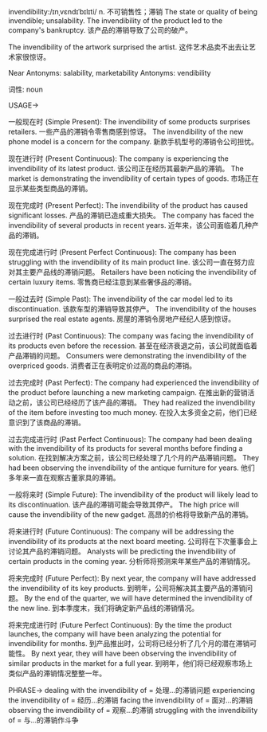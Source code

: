 invendibility:/ɪnˌvɛndɪˈbɪlɪti/
n.
不可销售性；滞销
The state or quality of being invendible; unsalability.
The invendibility of the product led to the company's bankruptcy.  该产品的滞销导致了公司的破产。

The invendibility of the artwork surprised the artist. 这件艺术品卖不出去让艺术家很惊讶。


Near Antonyms:
salability, marketability
Antonyms:
vendibility


词性: noun


USAGE->

一般现在时 (Simple Present):
The invendibility of some products surprises retailers.  一些产品的滞销令零售商感到惊讶。
The invendibility of the new phone model is a concern for the company.  新款手机型号的滞销令公司担忧。


现在进行时 (Present Continuous):
The company is experiencing the invendibility of its latest product. 该公司正在经历其最新产品的滞销。
The market is demonstrating the invendibility of certain types of goods.  市场正在显示某些类型商品的滞销。


现在完成时 (Present Perfect):
The invendibility of the product has caused significant losses. 产品的滞销已造成重大损失。
The company has faced the invendibility of several products in recent years.  近年来，该公司面临着几种产品的滞销。


现在完成进行时 (Present Perfect Continuous):
The company has been struggling with the invendibility of its main product line.  该公司一直在努力应对其主要产品线的滞销问题。
Retailers have been noticing the invendibility of certain luxury items. 零售商已经注意到某些奢侈品的滞销。


一般过去时 (Simple Past):
The invendibility of the car model led to its discontinuation. 该款车型的滞销导致其停产。
The invendibility of the houses surprised the real estate agents.  房屋的滞销令房地产经纪人感到惊讶。


过去进行时 (Past Continuous):
The company was facing the invendibility of its products even before the recession.  甚至在经济衰退之前，该公司就面临着产品滞销的问题。
Consumers were demonstrating the invendibility of the overpriced goods. 消费者正在表明定价过高的商品的滞销。


过去完成时 (Past Perfect):
The company had experienced the invendibility of the product before launching a new marketing campaign. 在推出新的营销活动之前，该公司已经经历了该产品的滞销。
They had realized the invendibility of the item before investing too much money.  在投入太多资金之前，他们已经意识到了该商品的滞销。


过去完成进行时 (Past Perfect Continuous):
The company had been dealing with the invendibility of its products for several months before finding a solution.  在找到解决方案之前，该公司已经处理了几个月的产品滞销问题。
They had been observing the invendibility of the antique furniture for years.  他们多年来一直在观察古董家具的滞销。


一般将来时 (Simple Future):
The invendibility of the product will likely lead to its discontinuation.  该产品的滞销可能会导致其停产。
The high price will cause the invendibility of the new gadget.  高昂的价格将导致新产品的滞销。


将来进行时 (Future Continuous):
The company will be addressing the invendibility of its products at the next board meeting. 公司将在下次董事会上讨论其产品的滞销问题。
Analysts will be predicting the invendibility of certain products in the coming year.  分析师将预测来年某些产品的滞销情况。


将来完成时 (Future Perfect):
By next year, the company will have addressed the invendibility of its key products. 到明年，公司将解决其主要产品的滞销问题。
By the end of the quarter, we will have determined the invendibility of the new line. 到本季度末，我们将确定新产品线的滞销情况。


将来完成进行时 (Future Perfect Continuous):
By the time the product launches, the company will have been analyzing the potential for invendibility for months.  到产品推出时，公司将已经分析了几个月的潜在滞销可能性。
By next year, they will have been observing the invendibility of similar products in the market for a full year.  到明年，他们将已经观察市场上类似产品的滞销情况整整一年。



PHRASE->
dealing with the invendibility of = 处理...的滞销问题
experiencing the invendibility of = 经历...的滞销
facing the invendibility of = 面对...的滞销
observing the invendibility of = 观察...的滞销
struggling with the invendibility of = 与...的滞销作斗争
